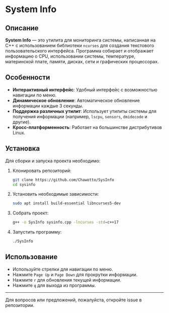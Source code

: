 # System Info

## Описание

**System Info** — это утилита для мониторинга системы, написанная на C++ с использованием библиотеки `ncurses` для создания текстового пользовательского интерфейса. Программа собирает и отображает информацию о CPU, использовании системы, температуре, материнской плате, памяти, дисках, сети и графических процессорах.

## Особенности

- **Интерактивный интерфейс**: Удобный интерфейс с возможностью навигации по меню.
- **Динамическое обновление**: Автоматическое обновление информации каждые 3 секунды.
- **Поддержка различных утилит**: Использует утилиты системы для получения информации (например, `lscpu`, `sensors`, `dmidecode` и другие).
- **Кросс-платформенность**: Работает на большинстве дистрибутивов Linux.

## Установка

Для сборки и запуска проекта необходимо:

1. Клонировать репозиторий:

   ```bash
   git clone https://github.com/Chawotto/SysInfo
   cd sysinfo
   ```

2. Установить необходимые зависимости:

   ```bash
   sudo apt install build-essential libncurses5-dev
   ```

3. Собрать проект:

   ```bash
   g++ -o SysInfo sysinfo.cpp -lncurses -std=c++17
   ```

4. Запустить программу:

   ```bash
   ./SysInfo
   ```

## Использование

- Используйте стрелки для навигации по меню.
- Нажмите `Page Up` и `Page Down` для прокрутки информации.
- Нажмите `r` для обновления текущей информации.
- Нажмите `q` для выхода из программы.

---

Для вопросов или предложений, пожалуйста, откройте issue в репозитории.
